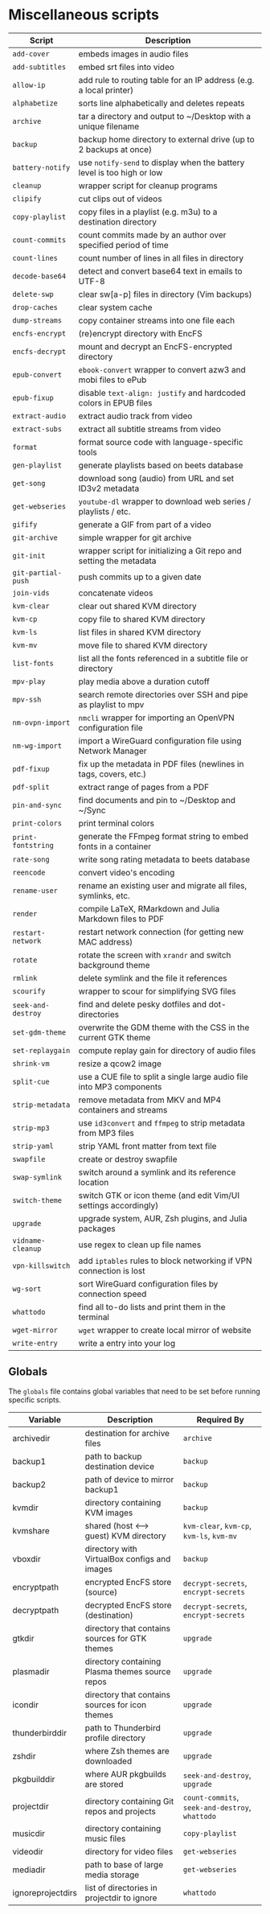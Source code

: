 # Miscellaneous scripts

| Script             | Description                                                            |
| ------------------ | ---------------------------------------------------------------------- |
| `add-cover`        | embeds images in audio files                                           |
| `add-subtitles`    | embed srt files into video                                             |
| `allow-ip`         | add rule to routing table for an IP address (e.g. a local printer)     |
| `alphabetize`      | sorts line alphabetically and deletes repeats                          |
| `archive`          | tar a directory and output to ~/Desktop with a unique filename         |
| `backup`           | backup home directory to external drive (up to 2 backups at once)      |
| `battery-notify`   | use `notify-send` to display when the battery level is too high or low |
| `cleanup`          | wrapper script for cleanup programs                                    |
| `clipify`          | cut clips out of videos                                                |
| `copy-playlist`    | copy files in a playlist (e.g. m3u) to a destination directory         |
| `count-commits`    | count commits made by an author over specified period of time          |
| `count-lines`      | count number of lines in all files in directory                        |
| `decode-base64`    | detect and convert base64 text in emails to UTF-8                      |
| `delete-swp`       | clear sw[a-p] files in directory (Vim backups)                         |
| `drop-caches`      | clear system cache                                                     |
| `dump-streams`     | copy container streams into one file each                              |
| `encfs-encrypt`    | (re)encrypt directory with EncFS                                       |
| `encfs-decrypt`    | mount and decrypt an EncFS-encrypted directory                         |
| `epub-convert`     | `ebook-convert` wrapper to convert azw3 and mobi files to ePub         |
| `epub-fixup`       | disable `text-align: justify` and hardcoded colors in EPUB files       |
| `extract-audio`    | extract audio track from video                                         |
| `extract-subs`     | extract all subtitle streams from video                                |
| `format`           | format source code with language-specific tools                        |
| `gen-playlist`     | generate playlists based on beets database                             |
| `get-song`         | download song (audio) from URL and set ID3v2 metadata                  |
| `get-webseries`    | `youtube-dl` wrapper to download web series / playlists / etc.         |
| `gifify`           | generate a GIF from part of a video                                    |
| `git-archive`      | simple wrapper for git archive                                         |
| `git-init`         | wrapper script for initializing a Git repo and setting the metadata    |
| `git-partial-push` | push commits up to a given date                                        |
| `join-vids`        | concatenate videos                                                     |
| `kvm-clear`        | clear out shared KVM directory                                         |
| `kvm-cp`           | copy file to shared KVM directory                                      |
| `kvm-ls`           | list files in shared KVM directory                                     |
| `kvm-mv`           | move file to shared KVM directory                                      |
| `list-fonts`       | list all the fonts referenced in a subtitle file or directory          |
| `mpv-play`         | play media above a duration cutoff                                     |
| `mpv-ssh`          | search remote directories over SSH and pipe as playlist to mpv         |
| `nm-ovpn-import`   | `nmcli` wrapper for importing an OpenVPN configuration file            |
| `nm-wg-import`     | import a WireGuard configuration file using Network Manager            |
| `pdf-fixup`        | fix up the metadata in PDF files (newlines in tags, covers, etc.)      |
| `pdf-split`        | extract range of pages from a PDF                                      |
| `pin-and-sync`     | find documents and pin to ~/Desktop and ~/Sync                         |
| `print-colors`     | print terminal colors                                                  |
| `print-fontstring` | generate the FFmpeg format string to embed fonts in a container        |
| `rate-song`        | write song rating metadata to beets database                           |
| `reencode`         | convert video's encoding                                               |
| `rename-user`      | rename an existing user and migrate all files, symlinks, etc.          |
| `render`           | compile LaTeX, RMarkdown and Julia Markdown files to PDF               |
| `restart-network`  | restart network connection (for getting new MAC address)               |
| `rotate`           | rotate the screen with `xrandr` and switch background theme            |
| `rmlink`           | delete symlink and the file it references                              |
| `scourify`         | wrapper to scour for simplifying SVG files                             |
| `seek-and-destroy` | find and delete pesky dotfiles and dot-directories                     |
| `set-gdm-theme`    | overwrite the GDM theme with the CSS in the current GTK theme          |
| `set-replaygain`   | compute replay gain for directory of audio files                       |
| `shrink-vm`        | resize a qcow2 image                                                   |
| `split-cue`        | use a CUE file to split a single large audio file into MP3 components  |
| `strip-metadata`   | remove metadata from MKV and MP4 containers and streams                |
| `strip-mp3`        | use `id3convert` and `ffmpeg` to strip metadata from MP3 files         |
| `strip-yaml`       | strip YAML front matter from text file                                 |
| `swapfile`         | create or destroy swapfile                                             |
| `swap-symlink`     | switch around a symlink and its reference location                     |
| `switch-theme`     | switch GTK or icon theme (and edit Vim/UI settings accordingly)        |
| `upgrade`          | upgrade system, AUR, Zsh plugins, and Julia packages                   |
| `vidname-cleanup`  | use regex to clean up file names                                       |
| `vpn-killswitch`   | add `iptables` rules to block networking if VPN connection is lost     |
| `wg-sort`          | sort WireGuard configuration files by connection speed                 |
| `whattodo`         | find all to-do lists and print them in the terminal                    |
| `wget-mirror`      | `wget` wrapper to create local mirror of website                       |
| `write-entry`      | write a entry into your log                                            |

## Globals

The `globals` file contains global variables that need to be set before running
specific scripts.

| Variable          | Description                                     | Required By                                     |
| ----------------- | ----------------------------------------------- | ----------------------------------------------- |
| archivedir        | destination for archive files                   | `archive`                                       |
| backup1           | path to backup destination device               | `backup`                                        |
| backup2           | path of device to mirror backup1                | `backup`                                        |
| kvmdir            | directory containing KVM images                 | `backup`                                        |
| kvmshare          | shared (host <--> guest) KVM directory          | `kvm-clear`, `kvm-cp`, `kvm-ls`, `kvm-mv`       |
| vboxdir           | directory with VirtualBox configs and images    | `backup`                                        |
| encryptpath       | encrypted EncFS store (source)                  | `decrypt-secrets`, `encrypt-secrets`            |
| decryptpath       | decrypted EncFS store (destination)             | `decrypt-secrets`, `encrypt-secrets`            |
| gtkdir            | directory that contains sources for GTK themes  | `upgrade`                                       |
| plasmadir         | directory containing Plasma themes source repos | `upgrade`                                       |
| icondir           | directory that contains sources for icon themes | `upgrade`                                       |
| thunderbirddir    | path to Thunderbird profile directory           | `upgrade`                                       |
| zshdir            | where Zsh themes are downloaded                 | `upgrade`                                       |
| pkgbuilddir       | where AUR pkgbuilds are stored                  | `seek-and-destroy`, `upgrade`                   |
| projectdir        | directory containing Git repos and projects     | `count-commits`, `seek-and-destroy`, `whattodo` |
| musicdir          | directory containing music files                | `copy-playlist`                                 |
| videodir          | directory for video files                       | `get-webseries`                                 |
| mediadir          | path to base of large media storage             | `get-webseries`                                 |
| ignoreprojectdirs | list of directories in projectdir to ignore     | `whattodo`                                      |
